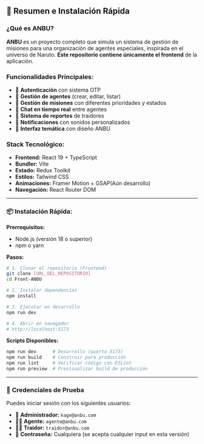 ## 🚀 **Resumen e Instalación Rápida**

### **¿Qué es ANBU?**

**ANBU** es un proyecto completo que simula un sistema de gestión de misiones para una organización de agentes
especiales, inspirada en el universo de Naruto. **Este repositorio contiene únicamente el frontend** de la aplicación.

### **Funcionalidades Principales:**

- 🔐 **Autenticación** con sistema OTP
- 👥 **Gestión de agentes** (crear, editar, listar)
- 🎯 **Gestión de misiones** con diferentes prioridades y estados
- 💬 **Chat en tiempo real** entre agentes
- 🚨 **Sistema de reportes** de traidores
- 🔔 **Notificaciones** con sonidos personalizados
- 🎨 **Interfaz temática** con diseño ANBU

### **Stack Tecnológico:**

- **Frontend:** React 19 + TypeScript
- **Bundler:** Vite
- **Estado:** Redux Toolkit
- **Estilos:** Tailwind CSS
- **Animaciones:** Framer Motion + GSAP(Aún desarrollo)
- **Navegación:** React Router DOM

---

### **📦 Instalación Rápida:**

**Prerrequisitos:**

- Node.js (versión 18 o superior)
- npm o yarn

**Pasos:**

```bash
# 1. Clonar el repositorio (Frontend)
git clone [URL_DEL_REPOSITORIO]
cd Front-ANBU

# 2. Instalar dependencias
npm install

# 3. Ejecutar en desarrollo
npm run dev

# 4. Abrir en navegador
# http://localhost:5173
```

**Scripts Disponibles:**

```bash
npm run dev      # Desarrollo (puerto 5173)
npm run build    # Construir para producción
npm run lint     # Verificar código con ESLint
npm run preview  # Previsualizar build de producción
```

---

### 🧪 **Credenciales de Prueba**

Puedes iniciar sesión con los siguientes usuarios:

- 👤 **Administrador:** `kage@anbu.com`
- 🕵️‍♂️ **Agente:** `agente@anbu.com`
- 🕵️‍♂️ **Traidor:** `traidor@anbu.com`
- 🔑 **Contraseña:** Cualquiera (se acepta cualquier input en esta versión)


